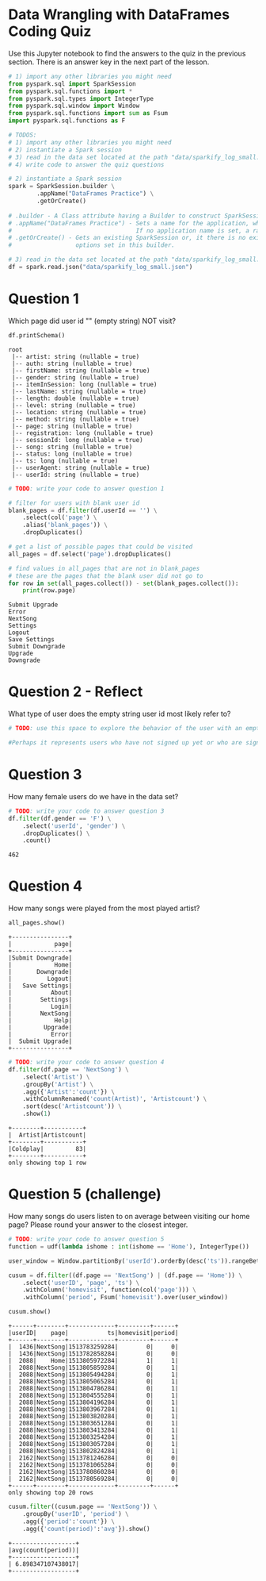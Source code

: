 
# Data Wrangling with DataFrames Coding Quiz

Use this Jupyter notebook to find the answers to the quiz in the previous section. There is an answer key in the next part of the lesson.


```python
# 1) import any other libraries you might need
from pyspark.sql import SparkSession
from pyspark.sql.functions import * 
from pyspark.sql.types import IntegerType
from pyspark.sql.window import Window
from pyspark.sql.functions import sum as Fsum
import pyspark.sql.functions as F

# TODOS: 
# 1) import any other libraries you might need
# 2) instantiate a Spark session 
# 3) read in the data set located at the path "data/sparkify_log_small.json"
# 4) write code to answer the quiz questions 
```


```python
# 2) instantiate a Spark session
spark = SparkSession.builder \
        .appName("DataFrames Practice") \
        .getOrCreate()
    
# .builder - A Class attribute having a Builder to construct SparkSession instances.
# .appName("DataFrames Practice") - Sets a name for the application, which will be shown in the Spark web UI
#                                   If no application name is set, a randomly generated name will be used.
# .getOrCreate() - Gets an existing SparkSession or, it there is no existing one, creates a new one based on 
#                  options set in this builder.
```


```python
# 3) read in the data set located at the path "data/sparkify_log_small.json"
df = spark.read.json("data/sparkify_log_small.json")
```

# Question 1

Which page did user id "" (empty string) NOT visit?


```python
df.printSchema()
```

    root
     |-- artist: string (nullable = true)
     |-- auth: string (nullable = true)
     |-- firstName: string (nullable = true)
     |-- gender: string (nullable = true)
     |-- itemInSession: long (nullable = true)
     |-- lastName: string (nullable = true)
     |-- length: double (nullable = true)
     |-- level: string (nullable = true)
     |-- location: string (nullable = true)
     |-- method: string (nullable = true)
     |-- page: string (nullable = true)
     |-- registration: long (nullable = true)
     |-- sessionId: long (nullable = true)
     |-- song: string (nullable = true)
     |-- status: long (nullable = true)
     |-- ts: long (nullable = true)
     |-- userAgent: string (nullable = true)
     |-- userId: string (nullable = true)
    



```python
# TODO: write your code to answer question 1

# filter for users with blank user id
blank_pages = df.filter(df.userId == '') \
    .select(col('page') \
    .alias('blank_pages')) \
    .dropDuplicates()

# get a list of possible pages that could be visited
all_pages = df.select('page').dropDuplicates()

# find values in all_pages that are not in blank_pages
# these are the pages that the blank user did not go to
for row in set(all_pages.collect()) - set(blank_pages.collect()):
    print(row.page)
```

    Submit Upgrade
    Error
    NextSong
    Settings
    Logout
    Save Settings
    Submit Downgrade
    Upgrade
    Downgrade


# Question 2 - Reflect

What type of user does the empty string user id most likely refer to?



```python
# TODO: use this space to explore the behavior of the user with an empty string

#Perhaps it represents users who have not signed up yet or who are signed out and are about to log in.
```

# Question 3

How many female users do we have in the data set?


```python
# TODO: write your code to answer question 3
df.filter(df.gender == 'F') \
    .select('userId', 'gender') \
    .dropDuplicates() \
    .count()
```




    462



# Question 4

How many songs were played from the most played artist?


```python
all_pages.show()
```

    +----------------+
    |            page|
    +----------------+
    |Submit Downgrade|
    |            Home|
    |       Downgrade|
    |          Logout|
    |   Save Settings|
    |           About|
    |        Settings|
    |           Login|
    |        NextSong|
    |            Help|
    |         Upgrade|
    |           Error|
    |  Submit Upgrade|
    +----------------+
    



```python
# TODO: write your code to answer question 4
df.filter(df.page == 'NextSong') \
    .select('Artist') \
    .groupBy('Artist') \
    .agg({'Artist':'count'}) \
    .withColumnRenamed('count(Artist)', 'Artistcount') \
    .sort(desc('Artistcount')) \
    .show(1)
```

    +--------+-----------+
    |  Artist|Artistcount|
    +--------+-----------+
    |Coldplay|         83|
    +--------+-----------+
    only showing top 1 row
    


# Question 5 (challenge)

How many songs do users listen to on average between visiting our home page? Please round your answer to the closest integer.




```python
# TODO: write your code to answer question 5
function = udf(lambda ishome : int(ishome == 'Home'), IntegerType())

user_window = Window.partitionBy('userId').orderBy(desc('ts')).rangeBetween(Window.unboundedPreceding, 0)

cusum = df.filter((df.page == 'NextSong') | (df.page == 'Home')) \
    .select('userID', 'page', 'ts') \
    .withColumn('homevisit', function(col('page'))) \
    .withColumn('period', Fsum('homevisit').over(user_window))
```


```python
cusum.show()
```

    +------+--------+-------------+---------+------+
    |userID|    page|           ts|homevisit|period|
    +------+--------+-------------+---------+------+
    |  1436|NextSong|1513783259284|        0|     0|
    |  1436|NextSong|1513782858284|        0|     0|
    |  2088|    Home|1513805972284|        1|     1|
    |  2088|NextSong|1513805859284|        0|     1|
    |  2088|NextSong|1513805494284|        0|     1|
    |  2088|NextSong|1513805065284|        0|     1|
    |  2088|NextSong|1513804786284|        0|     1|
    |  2088|NextSong|1513804555284|        0|     1|
    |  2088|NextSong|1513804196284|        0|     1|
    |  2088|NextSong|1513803967284|        0|     1|
    |  2088|NextSong|1513803820284|        0|     1|
    |  2088|NextSong|1513803651284|        0|     1|
    |  2088|NextSong|1513803413284|        0|     1|
    |  2088|NextSong|1513803254284|        0|     1|
    |  2088|NextSong|1513803057284|        0|     1|
    |  2088|NextSong|1513802824284|        0|     1|
    |  2162|NextSong|1513781246284|        0|     0|
    |  2162|NextSong|1513781065284|        0|     0|
    |  2162|NextSong|1513780860284|        0|     0|
    |  2162|NextSong|1513780569284|        0|     0|
    +------+--------+-------------+---------+------+
    only showing top 20 rows
    



```python
cusum.filter((cusum.page == 'NextSong')) \
    .groupBy('userID', 'period') \
    .agg({'period':'count'}) \
    .agg({'count(period)':'avg'}).show()
```

    +------------------+
    |avg(count(period))|
    +------------------+
    | 6.898347107438017|
    +------------------+
    



```python

```
